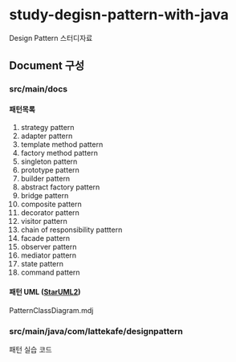 # study-degisn-pattern-with-java
Design Pattern 스터디자료

## Document 구성

### src/main/docs

#### 패턴목록
1. strategy pattern
2. adapter pattern
3. template method pattern
4. factory method pattern
5. singleton pattern
6. prototype pattern
7. builder pattern
8. abstract factory pattern
9. bridge pattern
10. composite pattern
11. decorator pattern
12. visitor pattern
13. chain of responsibility patttern
14. facade pattern
15. observer pattern
16. mediator pattern
17. state pattern
18. command pattern

#### 패턴 UML ([StarUML2](http://staruml.io/))
PatternClassDiagram.mdj


### src/main/java/com/lattekafe/designpattern
패턴 실습 코드
